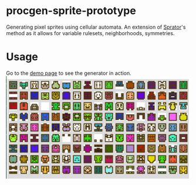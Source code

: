 # procgen-sprite-prototype
Generating pixel sprites using cellular automata. An extension of <a href="https://github.com/yurkth/sprator">Sprator</a>'s method as it allows for variable rulesets, neighborhoods, symmetries.

# Usage
Go to the <a href="https://leungjch.github.io/procgen-sprite-cellular/">demo page</a> to see the generator in action.
<img src="screenshot_generator.png"> </img>

